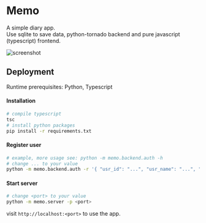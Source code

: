 
# Memo

A simple diary app.  
Use sqlite to save data, python-tornado backend and pure javascript (typescript) frontend.

![screenshot](http://limengxun.com/files/imgs/Memo_screenshot.png)

## Deployment

Runtime prerequisites: Python, Typescript

#### Installation
```bash
# compile typescript
tsc
# install python packages
pip install -r requirements.txt
```

#### Register user
```bash
# example, more usage see: python -m memo.backend.auth -h
# change ... to your value
python -m memo.backend.auth -r '{ "usr_id": "...", "usr_name": "...", "passwd": "..."}'
```

#### Start server
```bash
# change <port> to your value
python -m memo.server -p <port>
```
visit `http://localhost:<port>` to use the app.
